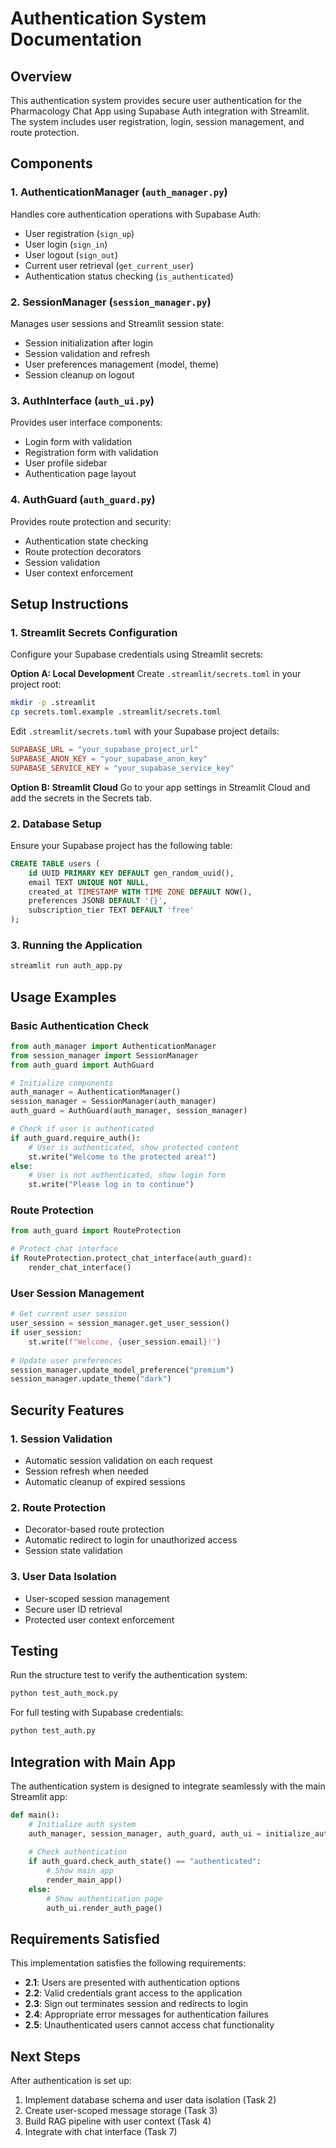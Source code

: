# Authentication System Documentation

## Overview

This authentication system provides secure user authentication for the Pharmacology Chat App using Supabase Auth integration with Streamlit. The system includes user registration, login, session management, and route protection.

## Components

### 1. AuthenticationManager (`auth_manager.py`)
Handles core authentication operations with Supabase Auth:
- User registration (`sign_up`)
- User login (`sign_in`) 
- User logout (`sign_out`)
- Current user retrieval (`get_current_user`)
- Authentication status checking (`is_authenticated`)

### 2. SessionManager (`session_manager.py`)
Manages user sessions and Streamlit session state:
- Session initialization after login
- Session validation and refresh
- User preferences management (model, theme)
- Session cleanup on logout

### 3. AuthInterface (`auth_ui.py`)
Provides user interface components:
- Login form with validation
- Registration form with validation
- User profile sidebar
- Authentication page layout

### 4. AuthGuard (`auth_guard.py`)
Provides route protection and security:
- Authentication state checking
- Route protection decorators
- Session validation
- User context enforcement

## Setup Instructions

### 1. Streamlit Secrets Configuration
Configure your Supabase credentials using Streamlit secrets:

**Option A: Local Development**
Create `.streamlit/secrets.toml` in your project root:
```bash
mkdir -p .streamlit
cp secrets.toml.example .streamlit/secrets.toml
```

Edit `.streamlit/secrets.toml` with your Supabase project details:
```toml
SUPABASE_URL = "your_supabase_project_url"
SUPABASE_ANON_KEY = "your_supabase_anon_key"
SUPABASE_SERVICE_KEY = "your_supabase_service_key"
```

**Option B: Streamlit Cloud**
Go to your app settings in Streamlit Cloud and add the secrets in the Secrets tab.

### 2. Database Setup
Ensure your Supabase project has the following table:

```sql
CREATE TABLE users (
    id UUID PRIMARY KEY DEFAULT gen_random_uuid(),
    email TEXT UNIQUE NOT NULL,
    created_at TIMESTAMP WITH TIME ZONE DEFAULT NOW(),
    preferences JSONB DEFAULT '{}',
    subscription_tier TEXT DEFAULT 'free'
);
```

### 3. Running the Application
```bash
streamlit run auth_app.py
```

## Usage Examples

### Basic Authentication Check
```python
from auth_manager import AuthenticationManager
from session_manager import SessionManager
from auth_guard import AuthGuard

# Initialize components
auth_manager = AuthenticationManager()
session_manager = SessionManager(auth_manager)
auth_guard = AuthGuard(auth_manager, session_manager)

# Check if user is authenticated
if auth_guard.require_auth():
    # User is authenticated, show protected content
    st.write("Welcome to the protected area!")
else:
    # User is not authenticated, show login form
    st.write("Please log in to continue")
```

### Route Protection
```python
from auth_guard import RouteProtection

# Protect chat interface
if RouteProtection.protect_chat_interface(auth_guard):
    render_chat_interface()
```

### User Session Management
```python
# Get current user session
user_session = session_manager.get_user_session()
if user_session:
    st.write(f"Welcome, {user_session.email}!")
    
# Update user preferences
session_manager.update_model_preference("premium")
session_manager.update_theme("dark")
```

## Security Features

### 1. Session Validation
- Automatic session validation on each request
- Session refresh when needed
- Automatic cleanup of expired sessions

### 2. Route Protection
- Decorator-based route protection
- Automatic redirect to login for unauthorized access
- Session state validation

### 3. User Data Isolation
- User-scoped session management
- Secure user ID retrieval
- Protected user context enforcement

## Testing

Run the structure test to verify the authentication system:
```bash
python test_auth_mock.py
```

For full testing with Supabase credentials:
```bash
python test_auth.py
```

## Integration with Main App

The authentication system is designed to integrate seamlessly with the main Streamlit app:

```python
def main():
    # Initialize auth system
    auth_manager, session_manager, auth_guard, auth_ui = initialize_auth_system()
    
    # Check authentication
    if auth_guard.check_auth_state() == "authenticated":
        # Show main app
        render_main_app()
    else:
        # Show authentication page
        auth_ui.render_auth_page()
```

## Requirements Satisfied

This implementation satisfies the following requirements:

- **2.1**: Users are presented with authentication options
- **2.2**: Valid credentials grant access to the application
- **2.3**: Sign out terminates session and redirects to login
- **2.4**: Appropriate error messages for authentication failures
- **2.5**: Unauthenticated users cannot access chat functionality

## Next Steps

After authentication is set up:
1. Implement database schema and user data isolation (Task 2)
2. Create user-scoped message storage (Task 3)
3. Build RAG pipeline with user context (Task 4)
4. Integrate with chat interface (Task 7)